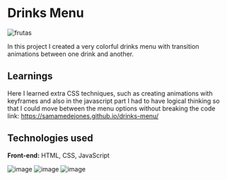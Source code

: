 # Drinks Menu
![frutas](https://github.com/user-attachments/assets/edad9b46-d7c3-4ff6-afe1-2fd5bba1a2ee)


In this project I created a very colorful drinks menu with transition animations between one drink and another.

## Learnings

Here I learned extra CSS techniques, such as creating animations with keyframes and also in the javascript part I had to have logical thinking so that I could move between the menu options without breaking the code
</br>
link: https://samamedejones.github.io/drinks-menu/


## Technologies used

**Front-end:** HTML, CSS, JavaScript


![image](https://github.com/user-attachments/assets/3ff9cab9-ceed-4102-b805-3928e56822c3) ![image](https://github.com/user-attachments/assets/b68387fd-bd9f-4197-82da-118cf161f74d) ![image](https://github.com/user-attachments/assets/be60b360-351b-47d4-b08b-edb7b25019b7)
